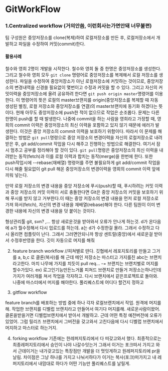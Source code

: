 # GitWorkFlow





### 1.Centralized workflow  (거의안씀, 이런회사는가면안돼 너무불편)
팀 구성원은 중앙저장소를 clone(복제)하여 로컬저장소를 만든 후, 로컬저장소에서 개발하고 파일을 수정하여 커밋(commit)한다.


#### 활용사례

철수와 영희 2명이 개발을 시작한다. 철수와 영희 둘 중 한명은 중앙저장소를 생성한다. 그리고 철수와 영희 모두 `git clone` 명령어로 중앙저장소를 복제해서 로컬 저장소를 생성한다. 파일을 수정하여 중앙저장소가 아닌 로컬저장소에 커밋하는 것이므로, 중앙저장소의 변경내역을 신경쓸 필요없이 몇번이고 수정과 커밋을 할 수 있다.
그리고 자신의 커밋이력을 중앙저장소에 올려 공유하려 한다면 `git push origin master`명령어를 이용한다. 이 명령어의 뜻은 로컬의 master브랜치를 origin(중앙저장소를 복제할 때 자동 생성된 별칭, 로컬 저장소와 중앙저장소를 연결)의 master브랜치에 동기화 하겠다는 뜻이다. 현재 아무도 중앙저장소에 push한 적이 없으므로 작업은 순조롭다.
문제는 다른 한명이 push를 할 때 발생한다. 나중에 commit을 하는 사람을 영희라고 가정할 때, 영희의 commit 이력은 중앙저장소의 최신 이력을 포함하고 있지 않기 때문에 에러가 발생한다. 이것은 중앙 저장소의 commit 이력을 보호하기 위함이다. 따라서 이 문제를 해결하는 방법은 `git pull`명령으로 중앙 저장소의 변경이력을 자신의 로컬저장소로 내려 받은 후, git add/commit 작업을 다시 해주고 진행하는 방법으로 해결한다. 
여기서 잠시 멈추고 공부를 정리해야 할 것이 있다. `git pull`명령은 중앙저장소의 최신 이력을 내려받는 동작(fetch)과 이를 로컬 이력과 합치는 동작(merge)을 한번에 한다. 또한 push작업시에 --rebase(재배열) 명령어를 주면 불필요하게 git add/commit 작업을 다시 해줄 필요없이 git pull 해온 중앙저장소의 변경이력을 영희의 commit 이력 앞에 끼워 넣는다. 



만약 로컬 저장소의 변경 내용을 중앙 저장소에 푸시(push)할 때, 푸시하려는 커밋 이력과 중앙 저장소의 커밋 이력이 서로 충돌한다면 Git은 중앙 저장소의 커밋을 보호하기 위해 푸시를 받지 않고 거부한다.이 때는 중앙 저장소의 변경 내용을 먼저 로컬 저장소로 가져 와서(fetch), 자신의 변경 내용을 재배열(rebase)해야 한다. 다른 팀원이 이미 변경한 내용에 자신의 변경 내용을 덧 붙이는 것이다.



형상관리툴 git,  svn?  ,… 
항상 새로운것을 받아와서 오류가 안나게 하는것. 
d가 온다음에 a가 뭘수정해서 다시 업로드를 하는데. a는 d가 수정한걸 몰라. 그래서 수정하고 다시 올리면 컴플릿이 난다. 그래서 그러면안되니까 
항상 센트럴(중앙)에서 새로운걸 받아서 수정후반영을 한다.  깃이 자동으로 머지를 해줘

2. feature branch workflow  //피쳐별로 딴다. 
깃협에서 레포지토리를 만들고 그거를    a, b,c 로 클론(복사)를 해   근데  메인 저장소는 마스터고 가지를친 abc는 브랜치라고한다. 마치 나무에 가지를 치듯이 
pull req… -= 브랜치는 브랜치별로 머지를 할수가있다. 
ex) 로그인기능만든느거롤 피쳐드 브랜치로 만들거 
저장소는하나인데 가지가 여러개를 쳐서 작업을 각자하고. 다시 브랜치에서 같은프로젝트로 돌아와. 
나중에 마스터에서 머지를 해야한다. 
풀리퀘스트에 어디다 할건지 정하고

3. gitflow workflow

feature branch를 배포하는 방법 중에 하나 
각자 로컬브랜치에서 작업. 
원격에 머지를 해. 
작업한 브랜치를 디벨럽 브랜치라고 만들어서 여기다 머지를해. 
새로운사람이왔어. 클론을받을거면 디벨럽브랜치에서 받아서 개발하고. 
근데 어떤 특정 예전버전에 오류가 있었어. 그럼 릴리즈 브랜치에서  그버전을 갖고와서 
고친다음에 다시 디벨럽 브랜치에서 머지하고 마스터로 하는거지. 

4. forking workflow
기존에는 한레퍼지토리에서 다 떠갖고와서 했다. 최종적으로는 최종레퍼지토리에서 승인이 나야 나갈수잇는거
그래서 이거는 포크떠서 가지고 와서 
근데이거는  내가갖고있는 특장점만 개발을 더 멋잇게하고 원레퍼지토리에 pr을 날림. 
차이점은 그냥 하나를 가지고 나눠서하다가 이거는 
복사(포크)떠가지고 내 레퍼지토리에서 내맘대로 하다가  어떤 기능만 풀리퀘스트를 날릴게. 

